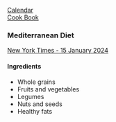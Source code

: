 [Calendar](https://github.com/vmsmith/EDT/blob/master/calendar.md)    
[Cook Book](https://github.com/vmsmith/CookBook/blob/master/README.md)    


### Mediterranean Diet   

[New York Times - 15 January 2024](https://www.nytimes.com/explain/2024/mediterranean-diet)

#### Ingredients   
* Whole grains
* Fruits and vegetables
* Legumes
* Nuts and seeds
* Healthy fats   
